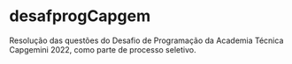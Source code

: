 # desafprogCapgem
Resolução das questões do Desafio de Programação da Academia Técnica Capgemini 2022, como parte de processo seletivo.

